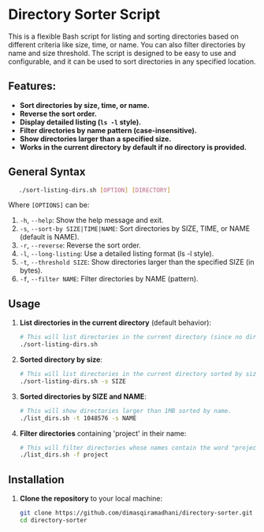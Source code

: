 # Directory Sorter Script

This is a flexible Bash script for listing and sorting directories based on different criteria like size, time, or name. You can also filter directories by name and size threshold. The script is designed to be easy to use and configurable, and it can be used to sort directories in any specified location.

## Features:
- **Sort directories by size, time, or name.**
- **Reverse the sort order.**
- **Display detailed listing (`ls -l` style).**
- **Filter directories by name pattern (case-insensitive).**
- **Show directories larger than a specified size.**
- **Works in the current directory by default if no directory is provided.**

## General Syntax
```bash
   ./sort-listing-dirs.sh [OPTION] [DIRECTORY]
```
Where `[OPTIONS]` can be:
1. `-h`, `--help`: Show the help message and exit.
2. `-s`, `--sort-by SIZE|TIME|NAME`: Sort directories by SIZE, TIME, or NAME (default is NAME).
3. `-r`, `--reverse`: Reverse the sort order.
4. `-l`, `--long-listing`: Use a detailed listing format (ls -l style).
5. `-t`, `--threshold SIZE`: Show directories larger than the specified SIZE (in bytes).
6. `-f`, `--filter NAME`: Filter directories by NAME (pattern).

## Usage

1. **List directories in the current directory** (default behavior):
   ```bash
   # This will list directories in the current directory (since no directory is specified, it defaults to .).
   ./sort-listing-dirs.sh

2. **Sorted directory by size**:
   ```bash
   # This will list directories in the current directory sorted by size.
   ./sort-listing-dirs.sh -s SIZE

3. **Sorted directories by SIZE and NAME**:
   ```bash
   # This will show directories larger than 1MB sorted by name.
   ./list_dirs.sh -t 1048576 -s NAME

4. **Filter directories** containing 'project' in their name:
   ```bash
   # This will filter directories whose names contain the word "project".
   ./list_dirs.sh -f project
   
## Installation

1. **Clone the repository** to your local machine:
   ```bash
   git clone https://github.com/dimasqiramadhani/directory-sorter.git
   cd directory-sorter
